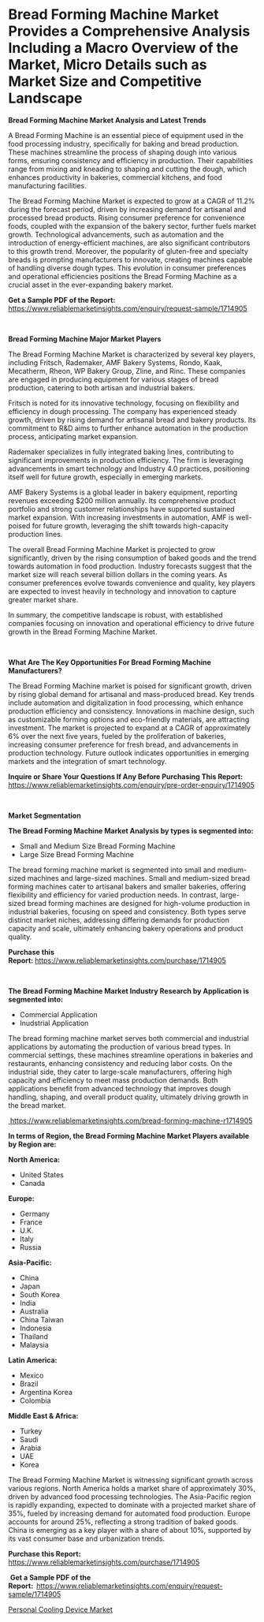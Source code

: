 <p><h1>Bread Forming Machine Market Provides a Comprehensive Analysis Including a Macro Overview of the Market, Micro Details such as Market Size and Competitive Landscape</h1></p><p><strong>Bread Forming Machine Market Analysis and Latest Trends</strong></p>
<p><p>A Bread Forming Machine is an essential piece of equipment used in the food processing industry, specifically for baking and bread production. These machines streamline the process of shaping dough into various forms, ensuring consistency and efficiency in production. Their capabilities range from mixing and kneading to shaping and cutting the dough, which enhances productivity in bakeries, commercial kitchens, and food manufacturing facilities.</p><p>The Bread Forming Machine Market is expected to grow at a CAGR of 11.2% during the forecast period, driven by increasing demand for artisanal and processed bread products. Rising consumer preference for convenience foods, coupled with the expansion of the bakery sector, further fuels market growth. Technological advancements, such as automation and the introduction of energy-efficient machines, are also significant contributors to this growth trend. Moreover, the popularity of gluten-free and specialty breads is prompting manufacturers to innovate, creating machines capable of handling diverse dough types. This evolution in consumer preferences and operational efficiencies positions the Bread Forming Machine as a crucial asset in the ever-expanding bakery market.</p></p>
<p><strong>Get a Sample PDF of the Report:&nbsp;</strong> <a href="https://www.reliablemarketinsights.com/enquiry/request-sample/1714905?utm_campaign=2984&utm_medium=2&utm_source=Github&utm_content=ia&utm_term=08042025&utm_id=bread-forming-machine">https://www.reliablemarketinsights.com/enquiry/request-sample/1714905</a></p>
<p>&nbsp;</p>
<p><strong>Bread Forming Machine Major Market Players</strong></p>
<p><p>The Bread Forming Machine Market is characterized by several key players, including Fritsch, Rademaker, AMF Bakery Systems, Rondo, Kaak, Mecatherm, Rheon, WP Bakery Group, Zline, and Rinc. These companies are engaged in producing equipment for various stages of bread production, catering to both artisan and industrial bakers.</p><p>Fritsch is noted for its innovative technology, focusing on flexibility and efficiency in dough processing. The company has experienced steady growth, driven by rising demand for artisanal bread and bakery products. Its commitment to R&D aims to further enhance automation in the production process, anticipating market expansion.</p><p>Rademaker specializes in fully integrated baking lines, contributing to significant improvements in production efficiency. The firm is leveraging advancements in smart technology and Industry 4.0 practices, positioning itself well for future growth, especially in emerging markets.</p><p>AMF Bakery Systems is a global leader in bakery equipment, reporting revenues exceeding $200 million annually. Its comprehensive product portfolio and strong customer relationships have supported sustained market expansion. With increasing investments in automation, AMF is well-poised for future growth, leveraging the shift towards high-capacity production lines.</p><p>The overall Bread Forming Machine Market is projected to grow significantly, driven by the rising consumption of baked goods and the trend towards automation in food production. Industry forecasts suggest that the market size will reach several billion dollars in the coming years. As consumer preferences evolve towards convenience and quality, key players are expected to invest heavily in technology and innovation to capture greater market share.</p><p>In summary, the competitive landscape is robust, with established companies focusing on innovation and operational efficiency to drive future growth in the Bread Forming Machine Market.</p></p>
<p>&nbsp;</p>
<p><strong>What Are The Key Opportunities For Bread Forming Machine Manufacturers?</strong></p>
<p><p>The Bread Forming Machine market is poised for significant growth, driven by rising global demand for artisanal and mass-produced bread. Key trends include automation and digitalization in food processing, which enhance production efficiency and consistency. Innovations in machine design, such as customizable forming options and eco-friendly materials, are attracting investment. The market is projected to expand at a CAGR of approximately 6% over the next five years, fueled by the proliferation of bakeries, increasing consumer preference for fresh bread, and advancements in production technology. Future outlook indicates opportunities in emerging markets and the integration of smart technology.</p></p>
<p><strong>Inquire or Share Your Questions If Any Before Purchasing This Report:</strong> <a href="https://www.reliablemarketinsights.com/enquiry/pre-order-enquiry/1714905?utm_campaign=2984&utm_medium=2&utm_source=Github&utm_content=ia&utm_term=08042025&utm_id=bread-forming-machine">https://www.reliablemarketinsights.com/enquiry/pre-order-enquiry/1714905</a></p>
<p>&nbsp;</p>
<p><strong>Market Segmentation</strong></p>
<p><strong>The Bread Forming Machine Market Analysis by types is segmented into:</strong></p>
<p><ul><li>Small and Medium Size Bread Forming Machine</li><li>Large Size Bread Forming Machine</li></ul></p>
<p><p>The bread forming machine market is segmented into small and medium-sized machines and large-sized machines. Small and medium-sized bread forming machines cater to artisanal bakers and smaller bakeries, offering flexibility and efficiency for varied production needs. In contrast, large-sized bread forming machines are designed for high-volume production in industrial bakeries, focusing on speed and consistency. Both types serve distinct market niches, addressing differing demands for production capacity and scale, ultimately enhancing bakery operations and product quality.</p></p>
<p><strong>Purchase this Report:&nbsp;</strong><a href="https://www.reliablemarketinsights.com/purchase/1714905?utm_campaign=2984&utm_medium=2&utm_source=Github&utm_content=ia&utm_term=08042025&utm_id=bread-forming-machine">https://www.reliablemarketinsights.com/purchase/1714905</a></p>
<p>&nbsp;</p>
<p><strong>The Bread Forming Machine Market Industry Research by Application is segmented into:</strong></p>
<p><ul><li>Commercial Application</li><li>Inudstrial Application</li></ul></p>
<p><p>The bread forming machine market serves both commercial and industrial applications by automating the production of various bread types. In commercial settings, these machines streamline operations in bakeries and restaurants, enhancing consistency and reducing labor costs. On the industrial side, they cater to large-scale manufacturers, offering high capacity and efficiency to meet mass production demands. Both applications benefit from advanced technology that improves dough handling, shaping, and overall product quality, ultimately driving growth in the bread market.</p></p>
<p><a href="https://www.reliablemarketinsights.com/bread-forming-machine-r1714905?utm_campaign=2984&utm_medium=2&utm_source=Github&utm_content=ia&utm_term=08042025&utm_id=bread-forming-machine">&nbsp;https://www.reliablemarketinsights.com/bread-forming-machine-r1714905</a></p>
<p><strong>In terms of Region, the Bread Forming Machine Market Players available by Region are:</strong></p>
<p>
    <p> <strong> North America: </strong>
        <ul>
            <li>United States</li>
            <li>Canada</li>
        </ul>
        </p> 
    <p> <strong> Europe: </strong>
        <ul>
            <li>Germany</li>
            <li>France</li>
            <li>U.K.</li>
            <li>Italy</li>
            <li>Russia</li>
        </ul>
        </p> 
    <p> <strong> Asia-Pacific: </strong>
        <ul>
            <li>China</li>
            <li>Japan</li>
            <li>South Korea</li>
            <li>India</li>
            <li>Australia</li>
            <li>China Taiwan</li>
            <li>Indonesia</li>
            <li>Thailand</li>
            <li>Malaysia</li>
        </ul>
        </p> 
    <p> <strong> Latin America: </strong>
        <ul>
            <li>Mexico</li>
            <li>Brazil</li>
            <li>Argentina Korea</li>
            <li>Colombia</li>
        </ul>
        </p> 
    <p> <strong> Middle East & Africa: </strong>
        <ul>
            <li>Turkey</li>
            <li>Saudi</li>
            <li>Arabia</li>
            <li>UAE</li>
            <li>Korea</li>
        </ul>
    </p>
    </p>
<p><p>The Bread Forming Machine Market is witnessing significant growth across various regions. North America holds a market share of approximately 30%, driven by advanced food processing technologies. The Asia-Pacific region is rapidly expanding, expected to dominate with a projected market share of 35%, fueled by increasing demand for automated food production. Europe accounts for around 25%, reflecting a strong tradition of baked goods. China is emerging as a key player with a share of about 10%, supported by its vast consumer base and urbanization trends.</p></p>
<p><strong>Purchase this Report: </strong><a href="https://www.reliablemarketinsights.com/purchase/1714905?utm_campaign=2984&utm_medium=2&utm_source=Github&utm_content=ia&utm_term=08042025&utm_id=bread-forming-machine">https://www.reliablemarketinsights.com/purchase/1714905</a></p>
<p>&nbsp;<strong>Get a Sample PDF of the Report:&nbsp;&nbsp;</strong><a href="https://www.reliablemarketinsights.com/enquiry/request-sample/1714905?utm_campaign=2984&utm_medium=2&utm_source=Github&utm_content=ia&utm_term=08042025&utm_id=bread-forming-machine">https://www.reliablemarketinsights.com/enquiry/request-sample/1714905</a></p>
<p><strong></strong></p>
<p><p><a href="https://github.com/shondapmbau/Market-Research-Report-List-1/blob/main/personal-cooling-device-market.md?utm_campaign=2984&utm_medium=2&utm_source=Github&utm_content=ia&utm_term=08042025&utm_id=bread-forming-machine">Personal Cooling Device Market</a></p></p>